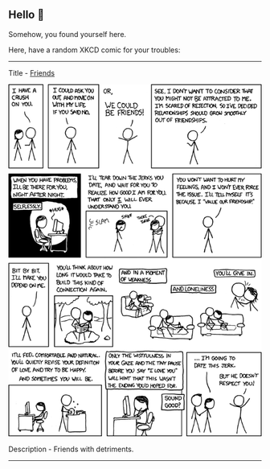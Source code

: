 ## Hello 👀

Somehow, you found yourself here.

Here, have a random XKCD comic for your troubles:

-----------------------------------

Title - [Friends](https://xkcd.com/513)

![Friends](./random_comic.png)

Description - Friends with detriments.

-----------------------------------
